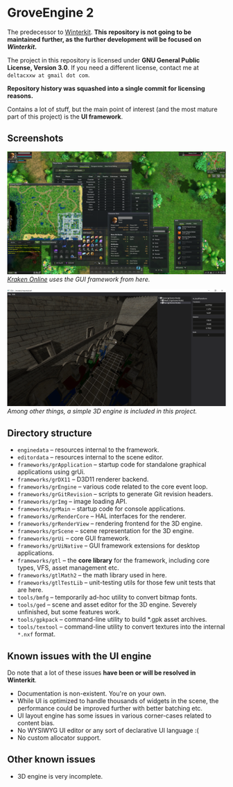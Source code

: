 # GroveEngine 2
The predecessor to [Winterkit](https://micodev.net/winterkit). **This repository is not going to be maintained further, as the further development will be focused on *Winterkit*.**

The project in this repository is licensed under **GNU General Public License, Version 3.0**. If you need a different license, contact me at `deltacxxw at gmail dot com`.

**Repository history was squashed into a single commit for licensing reasons.**

Contains a lot of stuff, but the main point of interest (and the most mature part of this project) is the **UI framework**.

## Screenshots
![Kraken Online screenshot showcasing their use of the UI framework](ReadMe_Images/kraken_staging.png)
*[Kraken Online](https://kraken-online.org/) uses the GUI framework from here.*

![3D engine within the scene editor](ReadMe_Images/ged.png)
*Among other things, a simple 3D engine is included in this project.*

## Directory structure
- `enginedata` – resources internal to the framework.
- `editordata` – resources internal to the scene editor.
- `frameworks/grApplication` – startup code for standalone graphical applications using grUi.
- `frameworks/grDX11` – D3D11 renderer backend.
- `frameworks/grEngine` – various code related to the core event loop.
- `frameworks/grGitRevision` – scripts to generate Git revision headers.
- `frameworks/grImg` – image loading API.
- `frameworks/grMain` – startup code for console applications.
- `frameworks/grRenderCore` – HAL interfaces for the renderer.
- `frameworks/grRenderView` – rendering frontend for the 3D engine.
- `frameworks/grScene` – scene representation for the 3D engine.
- `frameworks/grUi` – core GUI framework.
- `frameworks/grUiNative` – GUI framework extensions for desktop applications.
- `frameworks/gtl` – the **core library** for the framework, including core types, VFS, asset management etc.
- `frameworks/gtlMath2` – the math library used in here.
- `frameworks/gtlTestLib` – unit-testing utils for those few unit tests that are here.
- `tools/bmfg` – temporarily ad-hoc utility to convert bitmap fonts.
- `tools/ged` – scene and asset editor for the 3D engine. Severely unfinished, but some features work.
- `tools/gpkpack` – command-line utility to build *.gpk asset archives.
- `tools/textool` – command-line utility to convert textures into the internal `*.nxf` format.

## Known issues with the UI engine
Do note that a lot of these issues **have been or will be resolved in Winterkit**.
- Documentation is non-existent. You're on your own.
- While UI is optimized to handle thousands of widgets in the scene, the performance could be improved further with better batching etc.
- UI layout engine has some issues in various corner-cases related to content bias.
- No WYSIWYG UI editor or any sort of declarative UI language :(
- No custom allocator support.

## Other known issues
- 3D engine is very incomplete.
